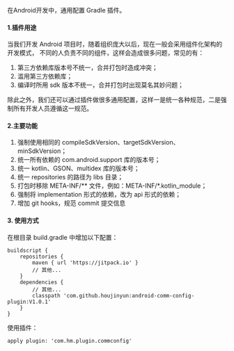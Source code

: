 在Android开发中，通用配置 Gradle 插件。

#### 1.插件用途
当我们开发 Android 项目时，随着组织庞大以后，现在一般会采用组件化架构的开发模式，
不同的人负责不同的组件，这样会造成很多问题，常见的有：

1. 第三方依赖库版本号不统一，合并打包时造成冲突；
2. 滥用第三方依赖库；
3. 编译时所用 sdk 版本不统一，合并打包时出现莫名其妙问题；

除此之外，我们还可以通过插件做很多通用配置，这样一是统一各种规范，二是强制所有开发人员遵循这一规范。

#### 2.主要功能

1. 强制使用相同的 compileSdkVersion、targetSdkVersion、minSdkVersion；
2. 统一所有依赖的 com.android.support 库的版本号；
3. 统一 kotlin、GSON、multidex 库的版本号；
4. 统一 repositories 的路径为 libs 目录；
5. 打包时移除 META-INF/** 文件，例如：META-INF/*.kotlin_module；
6. 强制将 implementation 形式的依赖，改为 api 形式的依赖；
7. 增加 git hooks，规范 commit 提交信息

#### 3. 使用方式

在根目录 build.gradle 中增加以下配置：

```
buildscript {
    repositories {
        maven { url 'https://jitpack.io' }
        // 其他...
    }
    dependencies {
        // 其他...
        classpath 'com.github.houjinyun:android-comm-config-plugin:V1.0.1'
    }
}
```

使用插件：

```
apply plugin: 'com.hm.plugin.commconfig'
```

